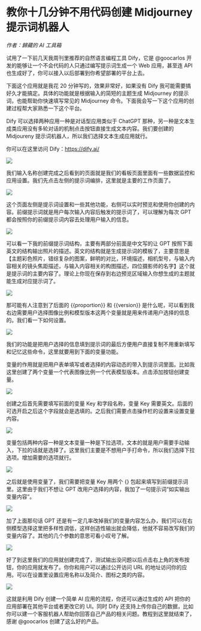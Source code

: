 # 教你十几分钟不用代码创建 Midjourney 提示词机器人

_作者：歸藏的 AI 工具箱_

试用了一下前几天我周刊里推荐的自然语言编程工具 Dify，它是 @goocarlos 开发的能够让一个不会代码的人只通过编写提示词生成一个 Web 应用，甚至连 API 也生成好了，你可以接入以后部署到你希望部署的平台上去。

下面这个应用就是我花 20 分钟写的，效果非常好，如果没有 Dify 我可能需要搞好久才能搞定。具体的功能就是根据输入的简短的主题生成 Midjourney 的提示词，也能帮助你快速填写常见的 Midjourney 命令。下面我会写一下这个应用的创建过程帮大家熟悉一下这个平台。

Dify 可以选择两种应用一种是对话型应用类似于 ChatGPT 那种，另一种是文本生成类应用没有多轮对话的机制点击按钮直接生成文本内容。我们要创建的 Midjoureny 提示词机器人，所以我们选择文本生成应用就行。

你可以在这里访问 Dify：https://dify.ai/

![](https://assets-docs.dify.ai/dify-enterprise-mintlify/zh_CN/learn-more/use-cases/b219b5b9c75c900886aead5ad6cb3294.png)

我们输入名称创建完成之后看到的页面就是我们的看板页面里面有一些数据监控和应用设置。我们先点击左侧的提示词编排，这里就是主要的工作页面了。

![](https://assets-docs.dify.ai/dify-enterprise-mintlify/zh_CN/learn-more/use-cases/951ec91c08514eb1875a9fb6bafeb906.png)

这个页面左侧是提示词设置和一些其他功能，右侧可以实时预览和使用你创建的内容。前缀提示词就是用户每次输入内容后触发的提示词了，可以理解为每次 GPT 都会按照你的前缀提示词内容去处理用户输入的信息。

![](https://assets-docs.dify.ai/dify-enterprise-mintlify/zh_CN/learn-more/use-cases/210d41ad36447209e3ccc659eb89eb26.png)

可以看一下我的前缀提示词结构，主要有两部分前面是中文写的让 GPT 按照下面英文的结构输出照片的描述。英文的结构就是生成提示词的模板了，主要意思是【主题彩色照片，错综复杂的图案，鲜明的对比，环境描述，相机型号，与输入内容相关的镜头焦距描述，与输入内容相关的构图描述，四位摄影师的名字】这个就是提示词的主要内容了。理论上你现在保存到右边预览区域输入你想生成的主题就能生成对应提示词了。

![](https://assets-docs.dify.ai/dify-enterprise-mintlify/zh_CN/learn-more/use-cases/ba226b895de57e19659daa9717b16bdd.png)

那可能有人注意到了后面的 \{{proportion\}} 和 \{{version\}} 是什么呢，可以看到我右边需要用户选择图像比例和模型版本这两个变量就是用来传递用户选择的信息的。我们看一下如何设置。

![](https://assets-docs.dify.ai/dify-enterprise-mintlify/zh_CN/learn-more/use-cases/ec83b371411f86e017c7f5297e4c5371.png)

我们的功能是把用户选择的信息填到提示词的最后方便用户直接复制不用重新填写和记忆这些命令，这里就要用到下面的变量功能。

变量的作用就是把用户表单填写或者选择的内容动态的带入到提示词里面。比如我这里创建了两个变量一个代表图像比例一个代表模型版本。点击添加按钮创建变量。

![](https://assets-docs.dify.ai/dify-enterprise-mintlify/zh_CN/learn-more/use-cases/472c2c7898e34f166866f753c446118d.png)

创建之后首先需要填写前面的变量 Key 和字段名称，变量 Key 需要英文。后面的可选开启之后这个字段就会是选填的。之后我们需要点击操作栏的设置来设置变量内容。

![](https://assets-docs.dify.ai/dify-enterprise-mintlify/zh_CN/learn-more/use-cases/15278bb2596702c23bf2b42beaef197b.png)

变量包括两种内容一种是文本变量一种是下拉选项，文本的就是用户需要手动输入，下拉的话就是选择了。这里我们主要是不想用户手打命令，所以我们选择下拉选项。增加需要的选项就行。

![](https://assets-docs.dify.ai/dify-enterprise-mintlify/zh_CN/learn-more/use-cases/0229127044d39aa788a4da64c8f4fbc2.png)

之后就是使用变量了，我们需要把变量 Key 用两个 {} 包起来填写到前缀提示词里。这里由于我们不想让 GPT 改用户选择的内容，我加了一句提示词“如实输出变量内容”。

![](https://assets-docs.dify.ai/dify-enterprise-mintlify/zh_CN/learn-more/use-cases/f36ff96f657354b98d8a298d7039a2c6.png)

加了上面那句话 GPT 还是有一定几率改掉我们的变量内容怎么办，我们可以在右侧模型选择这里把多样性调低，这样创造性输出就会降低，他就不容易改写我们的变量内容了。其他的几个参数的意思可看小叹号了解。

![](https://assets-docs.dify.ai/dify-enterprise-mintlify/zh_CN/learn-more/use-cases/6757f86c0585b40c5bf4fae6a8e9cf54.png)

好了到这里我们的应用就创建完成了，测试输出没问题以后点击右上角的发布按钮，你的应用就发布了。你你和用户可以通过公开访问 URL 的地址访问你的应用。可以在设置里设置应用名称以及简介、图标之类的内容。

![](https://assets-docs.dify.ai/dify-enterprise-mintlify/zh_CN/learn-more/use-cases/ee4c61c8e3f7b99784149872b3939c22.png)

这就是利用 Dify 创建一个简单 AI 应用的流程，你还可以通过生成的 API 把你的应用部署在其他平台或者更改它的 UI。同时 Dify 还支持上传你自己的数据，比如你可以建一个客服机器人帮助你回答自己产品的相关问题。教程到这里就结束了，感谢 @goocarlos 创建了这么好的产品。
